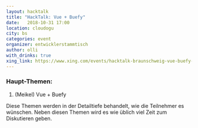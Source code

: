```yaml
---
layout: hacktalk
title: "HackTalk: Vue + Buefy"
date:   2018-10-31 17:00
location: cloudogu
city: bs
categories: event
organizer: entwicklerstammtisch
author: olli
with_drinks: true
xing_link: https://www.xing.com/events/hacktalk-braunschweig-vue-buefy-1996108
---
```


### Haupt-Themen:

1. (Meikel) Vue + Buefy

Diese Themen werden in der Detailtiefe behandelt, wie die Teilnehmer es wünschen. Neben diesen Themen wird es wie üblich viel Zeit zum Diskutieren geben.